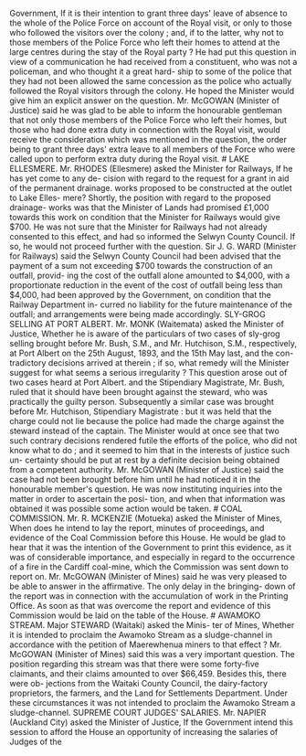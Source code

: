 Government, If it is their intention to grant three days' leave of absence to the whole of the Police Force on account of the Royal visit, or only to those who followed the visitors over the colony ; and, if to the latter, why not to those members of the Police Force who left their homes to attend at the large centres during the stay of the Royal party ? He had put this question in view of a communication he had received from a constituent, who was not a policeman, and who thought it a great hard- ship to some of the police that they had not been allowed the same concession as the police who actually followed the Royal visitors through the colony. He hoped the Minister would give him an explicit answer on the question. Mr. McGOWAN (Minister of Justice) said he was glad to be able to inform the honourable gentleman that not only those members of the Police Force who left their homes, but those who had done extra duty in connection with the Royal visit, would receive the consideration which was mentioned in the question, the order being to grant three days' extra leave to all members of the Force who were called upon to perform extra duty during the Royal visit. # LAKE ELLESMERE. Mr. RHODES (Ellesmere) asked the Minister for Railways, If he has yet come to any de- cision with regard to the request for a grant in aid of the permanent drainage. works proposed to be constructed at the outlet to Lake Elles- mere? Shortly, the position with regard to the proposed drainage- works was that the Minister of Lands had promised £1,000 towards this work on condition that the Minister for Railways would give $700. He was not sure that the Minister for Railways had not already consented to this effect, and had so informed the Selwyn County Council. If so, he would not proceed further with the question. Sir J. G. WARD (Minister for Railways) said the Selwyn County Council had been advised that the payment of a sum not exceeding $700 towards the construction of an outfall, provid- ing the cost of the outfall alone amounted to $4,000, with a proportionate reduction in the event of the cost of outfall being less than $4,000, had been approved by the Government, on condition that the Railway Department in- curred no liability for the future maintenance of the outfall; and arrangements were being made accordingly. SLY-GROG SELLING AT PORT ALBERT. Mr. MONK (Waitemata) asked the Minister of Justice, Whether he is aware of the particulars of two cases of sly-grog selling brought before Mr. Bush, S.M., and Mr. Hutchison, S.M., respectively, at Port Albert on the 25th August, 1893, and the 15th May last, and the con- tradictory decisions arrived at therein ; if so, what remedy will the Minister suggest for what seems a serious irregularity ? This question arose out of two cases heard at Port Albert. and the Stipendiary Magistrate, Mr. Bush, ruled that it should have been brought against the steward, who was practically the guilty person. Subsequently a similar case was brought before Mr. Hutchison, Stipendiary Magistrate : but it was held that the charge could not lie because the police had made the charge against the steward instead of the captain. The Minister would at once see that two such contrary decisions rendered futile the efforts of the police, who did not know what to do ; and it seemed to him that in the interests of justice such un- certainty should be put at rest by a definite decision being obtained from a competent authority. Mr. McGOWAN (Minister of Justice) said the case had not been brought before him until he had noticed it in the honourable member's question. He was now instituting inquiries into the matter in order to ascertain the posi- tion, and when that information was obtained it was possible some action would be taken. # COAL COMMISSION. Mr. R. MCKENZIE (Motueka) asked the Minister of Mines, When does he intend to lay the report, minutes of proceedings, and evidence of the Coal Commission before this House. He would be glad to hear that it was the intention of the Government to print this evidence, as it was of considerable importance, and especially in regard to the occurrence of a fire in the Cardiff coal-mine, which the Commission was sent down to report on. Mr. McGOWAN (Minister of Mines) said he was very pleased to be able to answer in the affirmative. The only delay in the bringing- down of the report was in connection with the accumulation of work in the Printing Office. As soon as that was overcome the report and evidence of this Commission would be laid on the table of the House. # AWAMOKO STREAM. Major STEWARD (Waitaki) asked the Minis- ter of Mines, Whether it is intended to proclaim the Awamoko Stream as a sludge-channel in accordance with the petition of Maerewhenua miners to that effect ? Mr. McGOWAN (Minister of Mines) said this was a very important question. The position regarding this stream was that there were some forty-five claimants, and their claims amounted to over $66,459. Besides this, there were ob- jections from the Waitaki County Council, the dairy-factory proprietors, the farmers, and the Land for Settlements Department. Under these circumstances it was not intended to proclaim the Awamoko Stream a sludge-channel. SUPREME COURT JUDGES' SALARIES. Mr. NAPIER (Auckland City) asked the Minister of Justice, If the Government intend this session to afford the House an opportunity of increasing the salaries of Judges of the 